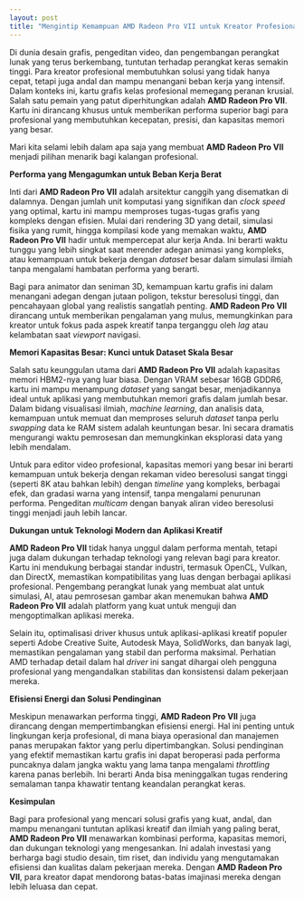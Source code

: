 ```yaml
---
layout: post
title: "Mengintip Kemampuan AMD Radeon Pro VII untuk Kreator Profesional"
---
```


Di dunia desain grafis, pengeditan video, dan pengembangan perangkat lunak yang terus berkembang, tuntutan terhadap perangkat keras semakin tinggi. Para kreator profesional membutuhkan solusi yang tidak hanya cepat, tetapi juga andal dan mampu menangani beban kerja yang intensif. Dalam konteks ini, kartu grafis kelas profesional memegang peranan krusial. Salah satu pemain yang patut diperhitungkan adalah **AMD Radeon Pro VII**. Kartu ini dirancang khusus untuk memberikan performa superior bagi para profesional yang membutuhkan kecepatan, presisi, dan kapasitas memori yang besar.

Mari kita selami lebih dalam apa saja yang membuat **AMD Radeon Pro VII** menjadi pilihan menarik bagi kalangan profesional.

**Performa yang Mengagumkan untuk Beban Kerja Berat**

Inti dari **AMD Radeon Pro VII** adalah arsitektur canggih yang disematkan di dalamnya. Dengan jumlah unit komputasi yang signifikan dan *clock speed* yang optimal, kartu ini mampu memproses tugas-tugas grafis yang kompleks dengan efisien. Mulai dari rendering 3D yang detail, simulasi fisika yang rumit, hingga kompilasi kode yang memakan waktu, **AMD Radeon Pro VII** hadir untuk mempercepat alur kerja Anda. Ini berarti waktu tunggu yang lebih singkat saat merender adegan animasi yang kompleks, atau kemampuan untuk bekerja dengan *dataset* besar dalam simulasi ilmiah tanpa mengalami hambatan performa yang berarti.

Bagi para animator dan seniman 3D, kemampuan kartu grafis ini dalam menangani adegan dengan jutaan poligon, tekstur beresolusi tinggi, dan pencahayaan global yang realistis sangatlah penting. **AMD Radeon Pro VII** dirancang untuk memberikan pengalaman yang mulus, memungkinkan para kreator untuk fokus pada aspek kreatif tanpa terganggu oleh *lag* atau kelambatan saat *viewport* navigasi.

**Memori Kapasitas Besar: Kunci untuk Dataset Skala Besar**

Salah satu keunggulan utama dari **AMD Radeon Pro VII** adalah kapasitas memori HBM2-nya yang luar biasa. Dengan VRAM sebesar 16GB GDDR6, kartu ini mampu menampung *dataset* yang sangat besar, menjadikannya ideal untuk aplikasi yang membutuhkan memori grafis dalam jumlah besar. Dalam bidang visualisasi ilmiah, *machine learning*, dan analisis data, kemampuan untuk memuat dan memproses seluruh *dataset* tanpa perlu *swapping* data ke RAM sistem adalah keuntungan besar. Ini secara dramatis mengurangi waktu pemrosesan dan memungkinkan eksplorasi data yang lebih mendalam.

Untuk para editor video profesional, kapasitas memori yang besar ini berarti kemampuan untuk bekerja dengan rekaman video beresolusi sangat tinggi (seperti 8K atau bahkan lebih) dengan *timeline* yang kompleks, berbagai efek, dan gradasi warna yang intensif, tanpa mengalami penurunan performa. Pengeditan *multicam* dengan banyak aliran video beresolusi tinggi menjadi jauh lebih lancar.

**Dukungan untuk Teknologi Modern dan Aplikasi Kreatif**

**AMD Radeon Pro VII** tidak hanya unggul dalam performa mentah, tetapi juga dalam dukungan terhadap teknologi yang relevan bagi para kreator. Kartu ini mendukung berbagai standar industri, termasuk OpenCL, Vulkan, dan DirectX, memastikan kompatibilitas yang luas dengan berbagai aplikasi profesional. Pengembang perangkat lunak yang membuat alat untuk simulasi, AI, atau pemrosesan gambar akan menemukan bahwa **AMD Radeon Pro VII** adalah platform yang kuat untuk menguji dan mengoptimalkan aplikasi mereka.

Selain itu, optimalisasi driver khusus untuk aplikasi-aplikasi kreatif populer seperti Adobe Creative Suite, Autodesk Maya, SolidWorks, dan banyak lagi, memastikan pengalaman yang stabil dan performa maksimal. Perhatian AMD terhadap detail dalam hal *driver* ini sangat dihargai oleh pengguna profesional yang mengandalkan stabilitas dan konsistensi dalam pekerjaan mereka.

**Efisiensi Energi dan Solusi Pendinginan**

Meskipun menawarkan performa tinggi, **AMD Radeon Pro VII** juga dirancang dengan mempertimbangkan efisiensi energi. Hal ini penting untuk lingkungan kerja profesional, di mana biaya operasional dan manajemen panas merupakan faktor yang perlu dipertimbangkan. Solusi pendinginan yang efektif memastikan kartu grafis ini dapat beroperasi pada performa puncaknya dalam jangka waktu yang lama tanpa mengalami *throttling* karena panas berlebih. Ini berarti Anda bisa meninggalkan tugas rendering semalaman tanpa khawatir tentang keandalan perangkat keras.

**Kesimpulan**

Bagi para profesional yang mencari solusi grafis yang kuat, andal, dan mampu menangani tuntutan aplikasi kreatif dan ilmiah yang paling berat, **AMD Radeon Pro VII** menawarkan kombinasi performa, kapasitas memori, dan dukungan teknologi yang mengesankan. Ini adalah investasi yang berharga bagi studio desain, tim riset, dan individu yang mengutamakan efisiensi dan kualitas dalam pekerjaan mereka. Dengan **AMD Radeon Pro VII**, para kreator dapat mendorong batas-batas imajinasi mereka dengan lebih leluasa dan cepat.
